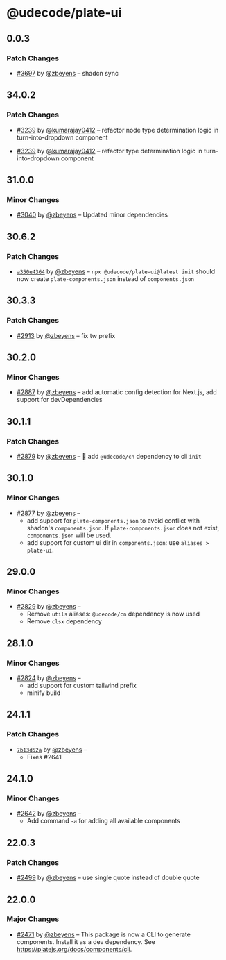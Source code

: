 # @udecode/plate-ui

## 0.0.3

### Patch Changes

- [#3697](https://github.com/udecode/plate/pull/3697) by [@zbeyens](https://github.com/zbeyens) – shadcn sync

## 34.0.2

### Patch Changes

- [#3239](https://github.com/udecode/plate/pull/3239) by [@kumarajay0412](https://github.com/kumarajay0412) – refactor node type determination logic in turn-into-dropdown component

- [#3239](https://github.com/udecode/plate/pull/3239) by [@kumarajay0412](https://github.com/kumarajay0412) – refactor type determination logic in turn-into-dropdown component

## 31.0.0

### Minor Changes

- [#3040](https://github.com/udecode/plate/pull/3040) by [@zbeyens](https://github.com/zbeyens) – Updated minor dependencies

## 30.6.2

### Patch Changes

- [`a350e4364`](https://github.com/udecode/plate/commit/a350e436441389471bd5ff633221db71dd6c7241) by [@zbeyens](https://github.com/zbeyens) – `npx @udecode/plate-ui@latest init` should now create `plate-components.json` instead of `components.json`

## 30.3.3

### Patch Changes

- [#2913](https://github.com/udecode/plate/pull/2913) by [@zbeyens](https://github.com/zbeyens) – fix tw prefix

## 30.2.0

### Minor Changes

- [#2887](https://github.com/udecode/plate/pull/2887) by [@zbeyens](https://github.com/zbeyens) – add automatic config detection for Next.js, add support for devDependencies

## 30.1.1

### Patch Changes

- [#2879](https://github.com/udecode/plate/pull/2879) by [@zbeyens](https://github.com/zbeyens) – 🔧 add `@udecode/cn` dependency to cli `init`

## 30.1.0

### Minor Changes

- [#2877](https://github.com/udecode/plate/pull/2877) by [@zbeyens](https://github.com/zbeyens) –
  - add support for `plate-components.json` to avoid conflict with shadcn's `components.json`. If `plate-components.json` does not exist, `components.json` will be used.
  - add support for custom ui dir in `components.json`: use `aliases > plate-ui`.

## 29.0.0

### Minor Changes

- [#2829](https://github.com/udecode/plate/pull/2829) by [@zbeyens](https://github.com/zbeyens) –
  - Remove `utils` aliases: `@udecode/cn` dependency is now used
  - Remove `clsx` dependency

## 28.1.0

### Minor Changes

- [#2824](https://github.com/udecode/plate/pull/2824) by [@zbeyens](https://github.com/zbeyens) –
  - add support for custom tailwind prefix
  - minify build

## 24.1.1

### Patch Changes

- [`7b13d52a`](https://github.com/udecode/plate/commit/7b13d52a1de3639098eb19bbb2e2cba26659b988) by [@zbeyens](https://github.com/zbeyens) –
  - Fixes #2641

## 24.1.0

### Minor Changes

- [#2642](https://github.com/udecode/plate/pull/2642) by [@zbeyens](https://github.com/zbeyens) –
  - Add command `-a` for adding all available components

## 22.0.3

### Patch Changes

- [#2499](https://github.com/udecode/plate/pull/2499) by [@zbeyens](https://github.com/zbeyens) – use single quote instead of double quote

## 22.0.0

### Major Changes

- [#2471](https://github.com/udecode/plate/pull/2471) by [@zbeyens](https://github.com/zbeyens) – This package is now a CLI to generate components. Install it as a dev dependency. See https://platejs.org/docs/components/cli.
